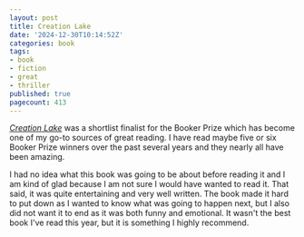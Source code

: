 ```yaml
---
layout: post
title: Creation Lake
date: '2024-12-30T10:14:52Z'
categories: book
tags:
- book
- fiction
- great
- thriller
published: true
pagecount: 413
---
```


[*Creation Lake*][book-amaz] was a shortlist finalist for the Booker Prize which has become one of
my go-to sources of great reading. I have read maybe five or six Booker Prize winners over the past
several years and they nearly all have been amazing.

I had no idea what this book was going to be about before reading it and I am kind of glad because I
am not sure I would have wanted to read it. That said, it was quite entertaining and very well
written. The book made it hard to put down as I wanted to know what was going to happen next, but I
also did not want it to end as it was both funny and emotional. It wasn't the best book I've read
this year, but it is something I highly recommend.

[book-amaz]:      https://www.amazon.com/gp/product/B0CV2933TR
